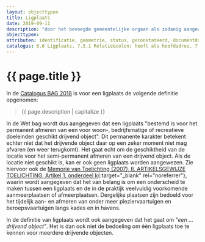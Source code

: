 ```yaml
---
layout: objecttypen
title: Ligplaats
date: 2019-09-11
description: "door het bevoegde gemeentelijke orgaan als zodanig aangewezen plaats in het water al dan niet aangevuld met een op de oever aanwezig terrein of een gedeelte daarvan, die bestemd is voor het permanent afmeren van een voor woon-, bedrijfsmatige of recreatieve doeleinden geschikt drijvend object"
objecttypen:
attributen: identificatie, geometrie, status, geconstateerd, documentdatum, documentnummer
catalogus: 6.6 Ligplaats, 7.5.1 Relatie&colon; heeft als hoofdadres, 7.5.2 Relatie&colon; heeft als nevenadres, 10.5 Afbakening van ligplaatsen
---
```


# {{ page.title }}
In de [Catalogus BAG 2018]({{-site.baseurl-}}/beleidskaders/catalogus-bag-2018 "Catalogus BAG 2018") is voor een ligplaats de volgende definitie opgenomen:
>{{ page.description | capitalize }}

In de Wet bag wordt dus aangegeven dat een ligplaats "bestemd is voor het permanent afmeren van een voor woon-, bedrijfsmatige of recreatieve doeleinden geschikt drijvend object". Dit permanente karakter betekent echter niet dat het drijvende object daar op een zeker moment niet mag afvaren (en weer terugkomt). Het gaat echt om de geschiktheid van de locatie voor het semi-permanent afmeren van een drijvend object. Als de locatie niet geschikt is, kan er ook geen ligplaats worden aangewezen.
Zie hiervoor ook de [Memorie van Toelichting (2007), II. ARTIKELSGEWIJZE TOELICHTING, Artikel 1, onderdeel k](https://zoek.officielebekendmakingen.nl/kst-30968-3.html#IDARSDFB){:target="_blank" rel="noreferrer"}, waarin wordt aangegeven dat het van belang is om een onderscheid te maken tussen een ligplaats en de in de praktijk veelvuldig voorkomende aanmeerplaatsen of afmeerplaatsen. Dergelijke plaatsen zijn bedoeld voor het tijdelijk aan- en afmeren van onder meer pleziervaartuigen en beroepsvaartuigen langs kades en in havens.

In de definitie van ligplaats wordt ook aangegeven dat het gaat om _"een ... drijvend object"_. Het is dan ook niet de bedoeling om één ligplaats toe te kennen voor meerdere drijvende objecten.
